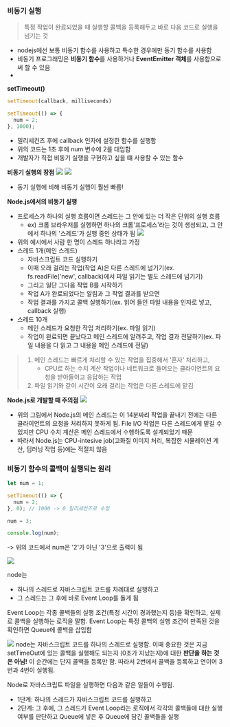 ### 비동기 실행
> 특정 작업이 완료되었을 때 실행할 콜백을 등록해두고 바로 다음 코드로 실행을 넘기는 것
* nodejs에선 보통 비동기 함수를 사용하고 특수한 경우에만 동기 함수를 사용함
* 비동기 프로그래밍은 **비동기 함수**를 사용하거나 **EventEmitter 객체**를 사용함으로써 할 수 있음
* 
**setTimeout()**
```js
setTimeout(callback, milliseconds)

setTimeout(() => {
  num = 2;
}, 1000);
```
* 밀리세컨즈 후에 callback 인자에 설정한 함수를 실행함
* 위의 코드는 1초 후에 num 변수에 2를 대입함
* 개발자가 직접 비동기 실행을 구현하고 싶을 떄 사용할 수 있는 함수

**비동기 실행의 장점**
  ![](https://bakey-api.codeit.kr/api/files/resource?root=static&seqId=3753&directory=Untitled.png&name=Untitled.png)
  ![](https://bakey-api.codeit.kr/api/files/resource?root=static&seqId=3753&directory=Untitled%201.png&name=Untitled+1.png)
* 동기 실행에 비해 비동기 실행이 훨씬 빠름!

**Node.js에서의 비동기 실행**
  * 프로세스가 하나의 실행 흐름이면 스레드는 그 안에 있는 더 작은 단위의 실행 흐름
    * ex) 크롬 브라우저를 실행하면 하나의 크롬'프로세스'라는 것이 생성되고, 그 안에서 하나의 '스레드'가 실행 중인 상태가 됨
     ![](https://bakey-api.codeit.kr/api/files/resource?root=static&seqId=3753&directory=Untitled%203.png&name=Untitled+3.png)
  * 위의 예시에서 사람 한 명이 스레드 하나라고 가정
  * 스레드 1개(메인 스레드)
    * 자바스크립트 코드 실행하기
    * 이때 오래 걸리는 작업(작업 A)은 다른 스레드에 넘기기(ex. fs.readFile('new', callback)에서 파일 읽기는 별도 스레드에 넘기기)
    * 그리고 일단 그다음 작업 B를 시작하기
    * 작업 A가 완료되었다는 알림과 그 작업 결과를 받으면
    * 작업 결과를 가지고 콜백 실행하기(ex. 읽어 들인 파일 내용을 인자로 넣고, callback 실행)
* 스레드 10개
  * 메인 스레드가 요청한 작업 처리하기(ex. 파일 읽기)
  * 작업이 완료되면 끝났다고 메인 스레드에 알려주고, 작업 결과 전달하기(ex. 파일 내용을 다 읽고 그 내용을 메인 스레드에 전달)
> 1. 메인 스레드는 빠르게 처리할 수 있는 작업을 집중해서 '혼자' 처리하고,
>     * CPU로 하는 수치 계산 작업이나 네트워크로 들어오는 클라이언트의 요청을 받아들이고 응답하는 작업
> 2. 파일 읽기와 같이 시간이 오래 걸리는 작업은 다른 스레드에 맡김 

**Node.js로 개발할 때 주의점**
![](https://bakey-api.codeit.kr/api/files/resource?root=static&seqId=3753&directory=Untitled%2012.png&name=Untitled+12.png)
* 위의 그림에서 Node.js의 메인 스레드는 이 14분짜리 작업을 끝내기 전에는 다른 클라이언트의 요청을 처리하지 못하게 됨. File I/O 작업은 다른 스레드에게 맡길 수 있지만 CPU 수치 계산은 메인 스레드에서 수행하도록 설계되었기 때문 
* 따라서 Node.js는 CPU-intesive job(고화질 이미지 처리, 복잡한 시뮬레이션 계산, 딥러닝 작업 등)에는 적절치 않음 

### 비동기 함수의 콜백이 실행되는 원리

```js
let num = 1;

setTimeout(() => {
  num = 2;
}, 0); // 1000 -> 0 밀리세컨즈로 수정

num = 3;

console.log(num);
```
-> 위의 코드에서 num은 '2'가 아닌 '3'으로 출력이 됨

![](https://bakey-api.codeit.kr/api/files/resource?root=static&seqId=3765&directory=Untitled.png&name=Untitled.png)

node는
* 하나의 스레드로 자바스크립트 코드를 차례대로 실행하고
* 그 스레드는 그 후에 바로 Event Loop를 돌게 됨

Event Loop는 각종 콜백들의 실행 조건(특정 시간이 경과했는지 등)을 확인하고, 실제로 콜백을 실행하는 로직을 말함. Event Loop는 특정 콜백의 실행 조건이 만족된 것을 확인하면 Queue에 콜백을 삽입함 

![](https://bakey-api.codeit.kr/api/files/resource?root=static&seqId=3765&directory=Untitled%204.png&name=Untitled+4.png)
node는 자바스크립트 코드를 하나의 스레드로 실행함. 이때 중요한 것은 지금 setTimeOut에 있는 콜백을 실행해도 되는지 (0초가 지났는지)에 대한 **판단을 하는 것은 아님!** 이 순간에는 단지 콜백을 등록만 함. 따라서 2번에서 콜백을 등록하고 연이어 3번과 4번이 실행됨.  

Node로 자바스크립트 파일을 실행하면 다음과 같은 일들이 수행됨.  
* 1단계: 하나의 스레드가 자바스크립트 코드를 실행하고
* 2단계: 그 후에, 그 스레드가 Event Loop라는 로직에서 각각의 콜백들에 대한 실행 여부를 판단하고 Queue에 넣은 후 Queue에 담긴 콜백들을 실행 